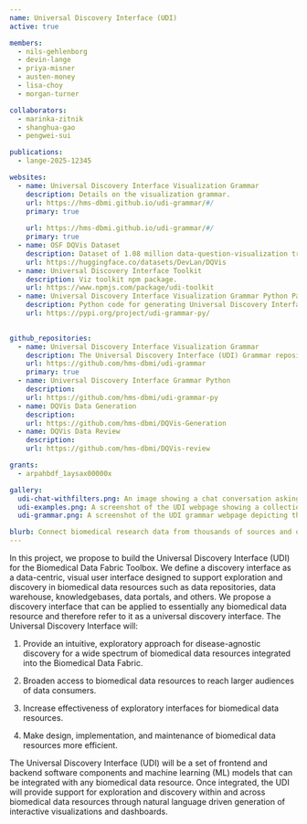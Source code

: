```yaml
---
name: Universal Discovery Interface (UDI)
active: true

members:
  - nils-gehlenborg
  - devin-lange
  - priya-misner
  - austen-money
  - lisa-choy
  - morgan-turner

collaborators:
  - marinka-zitnik
  - shanghua-gao
  - pengwei-sui

publications:
  - lange-2025-12345

websites:
  - name: Universal Discovery Interface Visualization Grammar
    description: Details on the visualization grammar.
    url: https://hms-dbmi.github.io/udi-grammar/#/
    primary: true
 
    url: https://hms-dbmi.github.io/udi-grammar/#/
    primary: true
  - name: OSF DQVis Dataset
    description: Dataset of 1.08 million data-question-visualization triplets and 11.4 thousand two-step question samples.
    url: https://huggingface.co/datasets/DevLan/DQVis
  - name: Universal Discovery Interface Toolkit
    description: Viz toolkit npm package.
    url: https://www.npmjs.com/package/udi-toolkit 
  - name: Universal Discovery Interface Visualization Grammar Python Package
    description: Python code for generating Universal Discovery Interface (UDI) specifications.
    url: https://pypi.org/project/udi-grammar-py/
  

github_repositories:
  - name: Universal Discovery Interface Visualization Grammar
    description: The Universal Discovery Interface (UDI) Grammar repository includes TypeScript type definitions, a frontend visualization component for rendering UDI specifications, and a website with examples and a live editor.
    url: https://github.com/hms-dbmi/udi-grammar
    primary: true
  - name: Universal Discovery Interface Grammar Python
    description:
    url: https://github.com/hms-dbmi/udi-grammar-py
  - name: DQVis Data Generation
    description:
    url: https://github.com/hms-dbmi/DQVis-Generation
  - name: DQVis Data Review
    description:
    url: https://github.com/hms-dbmi/DQVis-review

grants:
  - arpahbdf_1aysax00000x

gallery:
  udi-chat-withfilters.png: An image showing a chat conversation asking about the number of donor records on the left hand side and a collection of five charts on the right hand side. Clockwise from the upper left, the charts depict a CDF chart of donor age colored by race, a scatter plot of donor height vs weight colored by sex, a bar chart of donor sex, a table showing number of donor records and a bar chart of the donor count by race. 
  udi-examples.png: A screenshot of the UDI webpage showing a collection of charts that the interface supports. 
  udi-grammar.png: A screenshot of the UDI grammar webpage depicting the a scatterplot on the right and the grammar needed to generate the plot on the left. 

blurb: Connect biomedical research data from thousands of sources and overcome barriers caused by incompatible data dialects.
---
```


In this project, we propose to build the Universal Discovery Interface (UDI) for the Biomedical Data Fabric Toolbox. We define a discovery interface as a data-centric, visual user interface designed to support exploration and discovery in biomedical data resources such as data repositories, data warehouse, knowledgebases, data portals, and others. We propose a discovery interface that can be applied to essentially any biomedical data resource and therefore refer to it as a universal discovery interface. The Universal Discovery Interface will:

  1) Provide an intuitive, exploratory approach for disease-agnostic discovery for a wide spectrum of biomedical data resources integrated into the Biomedical Data Fabric.

  2) Broaden access to biomedical data resources to reach larger audiences of data consumers.

  3) Increase effectiveness of exploratory interfaces for biomedical data resources.

  4) Make design, implementation, and maintenance of biomedical data resources more efficient.

The Universal Discovery Interface (UDI) will be a set of frontend and backend software components and machine learning (ML) models that can be integrated with any biomedical data resource. Once integrated, the UDI will provide support for exploration and discovery within and across biomedical data resources through natural language driven generation of interactive visualizations and dashboards.
